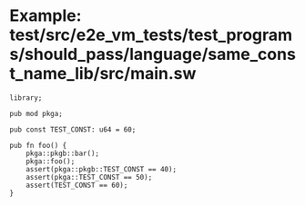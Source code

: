 # Example: test/src/e2e_vm_tests/test_programs/should_pass/language/same_const_name_lib/src/main.sw

```sway
library;

pub mod pkga;

pub const TEST_CONST: u64 = 60;

pub fn foo() {
    pkga::pkgb::bar();
    pkga::foo();
    assert(pkga::pkgb::TEST_CONST == 40);
    assert(pkga::TEST_CONST == 50);
    assert(TEST_CONST == 60);
}

```
